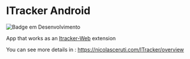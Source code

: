 # ITracker Android
![Badge em Desenvolvimento](http://img.shields.io/static/v1?label=STATUS&message=development&color=GREEN&style=for-the-badge)

App that works as an <a href='https://github.com/nicolas-ceruti/ITracker-Web'>Itracker-Web<a> extension

You can see more details in : https://nicolasceruti.com/ITracker/overview




